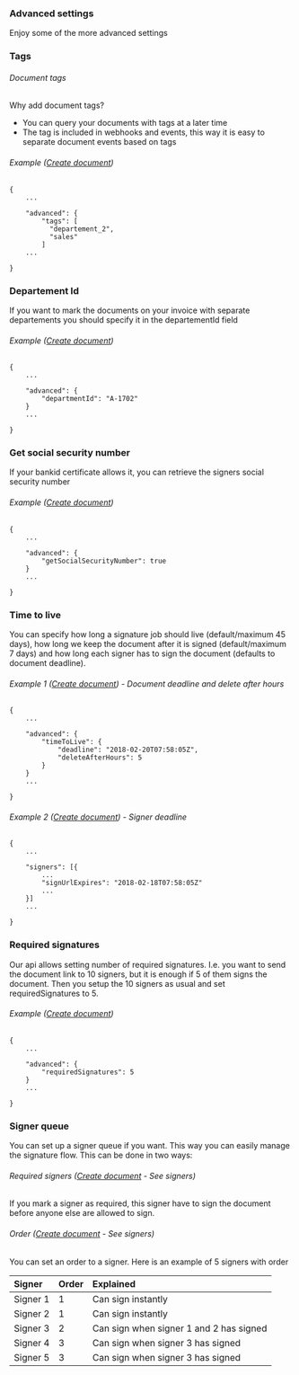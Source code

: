 ### Advanced settings

Enjoy some of the more advanced settings

### Tags

###### Document tags

Why add document tags?

* You can query your documents with tags at a later time
* The tag is included in webhooks and events, this way it is easy to separate document events based on tags

###### Example \([Create document](https://developer.idfy.io/api#operation/Documents_Create "Create document")\)

```
{
    ...

    "advanced": {
        "tags": [
          "departement_2",
          "sales"
        ]
    ...

}
```

### Departement Id

If you want to mark the documents on your invoice with separate departements you should specify it in the departementId field

###### Example \([Create document](https://developer.idfy.io/api#operation/Documents_Create "Create document")\)

```
{
    ...

    "advanced": {
        "departmentId": "A-1702"
    }
    ...

}
```

### Get social security number

If your bankid certificate allows it, you can retrieve the signers social security number

###### Example \([Create document](https://developer.idfy.io/api#operation/Documents_Create "Create document")\)

```
{
    ...

    "advanced": {
        "getSocialSecurityNumber": true
    }
    ...

}
```

### Time to live

You can specify how long a signature job should live \(default/maximum 45 days\), how long we keep the document after it is signed \(default/maximum 7 days\) and how long each signer has to sign the document \(defaults to document deadline\).

###### Example 1 \([Create document](https://developer.idfy.io/api#operation/Documents_Create "Create document")\) - Document deadline and delete after hours

```
{
    ...

    "advanced": {
        "timeToLive": {
            "deadline": "2018-02-20T07:58:05Z",
            "deleteAfterHours": 5
        }
    }
    ...

}
```

###### Example 2 \([Create document](https://developer.idfy.io/api#operation/Documents_Create "Create document")\) - Signer deadline

```
{
    ...

    "signers": [{
        ...
        "signUrlExpires": "2018-02-18T07:58:05Z"
        ...        
    }]
    ...

}
```

### Required signatures

Our api allows setting number of required signatures. I.e. you want to send the document link to 10 signers, but it is enough if 5 of them signs the document. Then you setup the 10 signers as usual and set requiredSignatures to 5.

###### Example \([Create document](https://developer.idfy.io/api#operation/Documents_Create "Create document")\)

```
{
    ...

    "advanced": {
        "requiredSignatures": 5
    }
    ...

}
```



### Signer queue

You can set up a signer queue if you want. This way you can easily manage the signature flow. This can be done in two ways:

###### Required signers \([Create document](https://developer.idfy.io/api#operation/Documents_Create) - See signers\) 

If you mark a signer as required, this signer have to sign the document before anyone else are allowed to sign.

###### Order \([Create document](https://developer.idfy.io/api#operation/Documents_Create) - See signers\) 

You can set an order to a signer. Here is an example of 5 signers with order

| Signer | Order | Explained |
| :--- | :--- | :--- |
| Signer 1 | 1 | Can sign instantly |
| Signer 2 | 1 | Can sign instantly |
| Signer 3 | 2 | Can sign when signer 1 and 2 has signed |
| Signer 4 | 3 | Can sign when signer 3 has signed |
| Signer 5 | 3 | Can sign when signer 3 has signed |



















